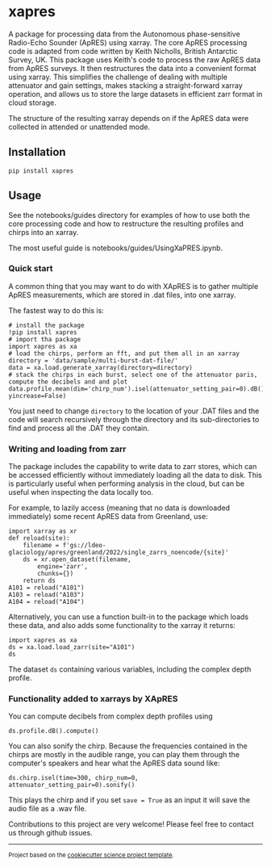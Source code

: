 # xapres

A package for processing data from the Autonomous phase-sensitive Radio-Echo Sounder (ApRES) using xarray. The core ApRES processing code is adapted from code written by Keith Nicholls, British Antarctic Survey, UK. This package uses Keith's code to process the raw ApRES data from ApRES surveys. It then restructures the data into a convenient format using xarray. This simplifies the challenge of dealing with multiple attenuator and gain settings, makes stacking a straight-forward xarray operation, and allows us to store the large datasets in efficient zarr format in cloud storage.

The structure of the resulting xarray depends on if the ApRES data were collected in attended or unattended mode.

## Installation

```
pip install xapres
```

## Usage

See the notebooks/guides directory for examples of how to use both the core processing code and how to restructure the resulting profiles and chirps into an xarray.

The most useful guide is notebooks/guides/UsingXaPRES.ipynb.

### Quick start
A common thing that you may want to do with XApRES is to gather multiple ApRES measurements, which are stored in .dat files, into one xarray. 

The fastest way to do this is:
```
# install the package
!pip install xapres
# import tha package
import xapres as xa
# load the chirps, perform an fft, and put them all in an xarray
directory = 'data/sample/multi-burst-dat-file/'
data = xa.load.generate_xarray(directory=directory)
# stack the chirps in each burst, select one of the attenuator paris, compute the decibels and and plot
data.profile.mean(dim='chirp_num').isel(attenuator_setting_pair=0).dB().plot(x='time', yincrease=False)
```

You just need to change `directory` to the location of your .DAT files and the code will search recursively through the directory and its sub-directories to find and process all the .DAT they contain. 


### Writing and loading from zarr


The package includes the capability to write data to zarr stores, which can be accessed efficiently without immediately loading all the data to disk. This is particularly useful when performing analysis in the cloud, but can be useful when inspecting the data locally too. 

For example, to lazily access (meaning that no data is downloaded immediately) some recent ApRES data from Greenland, use:

```
import xarray as xr
def reload(site):
    filename = f'gs://ldeo-glaciology/apres/greenland/2022/single_zarrs_noencode/{site}'
    ds = xr.open_dataset(filename,
        engine='zarr', 
        chunks={}) 
    return ds
A101 = reload("A101")
A103 = reload("A103")
A104 = reload("A104")
```

Alternatively, you can use a function built-in to the package which loads these data, and also adds some functionality to the xarray it returns: 

```
import xapres as xa
ds = xa.load.load_zarr(site="A101")
ds
```

The dataset `ds` containing various variables, including the complex depth profile. 

### Functionality added to xarrays by XApRES

You can compute decibels from complex depth profiles using 

```
ds.profile.dB().compute()
```

You can also sonify the chirp. Because the frequencies contained in the chirps are mostly in the audible range, you can play them through the computer's speakers and hear what the ApRES data sound like:

```
ds.chirp.isel(time=300, chirp_num=0, attenuator_setting_pair=0).sonify()
```

This plays the chirp and if you set `save = True` as an input it will save the audio file as a .wav file. 

Contributions to this project are very welcome! Please feel free to contact us through github issues. 


--------

<p><small>Project based on the <a target="_blank" href="https://github.com/jbusecke/cookiecutter-science-project">cookiecutter science project template</a>.</small></p>

